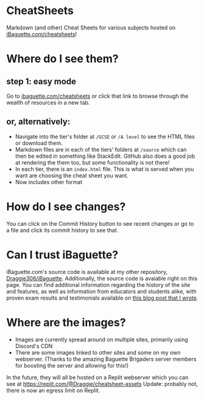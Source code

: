 # CheatSheets
Markdown (and other) Cheat Sheets for various subjects hosted on [iBaguette.com/cheatsheets](https://ibaguette.com/cheatsheets)!
 
# Where do I see them?

## step 1: easy mode
Go to [ibaguette.com/cheatsheets](https://ibaguette.com/cheatsheets) or click that link to browse through the wealth of resources in a new tab.

## or, alternatively:
- Navigate into the tier's folder at `/GCSE` or `/A level` to see the HTML files or download them.
- Markdown files are in each of the tiers' folders at `/source` which can then be edited in something like StackEdit. GitHub also does a good job at rendering the them too, but some functionality is not there!
- In each tier, there is an `index.html` file. This is what is served when you want are choosing the cheat sheet you want.
- Now includes other format

# How do I see changes?
You can click on the Commit History button to see recent changes or go to a file and click its commit history to see that.

# Can I trust iBaguette?
iBaguette.com's source code is available at my other repository, [Draggie306/iBaguette](https://github.com/Draggie306/iBaguette). Additionally, the source code is avaiable right on this page.
You can find additional information regarding the history of the site and features, as well as information from educators and students alike, with proven exam results and testimonials available on [this blog post that I wrote](https://www.ibaguette.com/2023/04/what-is-iBaguette.html).


# Where are the images?
- Images are currently spread around on multiple sites, primarily using Discord's CDN
- There are some images linked to other sites and some on my own webserver. (Thanks to the amazing Baguette Brigaders server members for boosting the server and allowing for this!)

In the future, they will all be hosted on a Replit webserver which you can see at https://replit.com/@Draggie/cheatsheet-assets
Update: probably not, there is now an egress limit on Replit.

